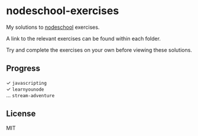 nodeschool-exercises
====

My solutions to [nodeschool](http://nodeschool.io) exercises.

A link to the relevant exercises can be found within each folder.

Try and complete the exercises on your own before viewing these solutions.

Progress
----

✓ `javascripting`  
✓ `learnyounode`  
… `stream-adventure`

License
----
MIT 

